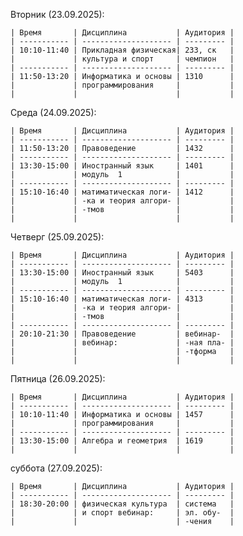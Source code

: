 Вторник (23.09.2025):

    | Время       | Дисциплина           | Аудитория |
    | ----------- | -------------------- | --------- |
    | 10:10-11:40 | Прикладная физическая| 233, ск   |
    |             | культура и спорт     | чемпион   |
    | ----------- | -------------------- | --------- |
    | 11:50-13:20 | Информатика и основы | 1310      |
    |             | программирования     |           |
    |             |                      |           |

Среда (24.09.2025):
    
    | Время       | Дисциплина           | Аудитория |
    | ----------- | -------------------- | --------- |
    | 11:50-13:20 | Правоведение         | 1432      |
    | ----------- | -------------------- | --------- |
    | 13:30-15:00 | Иностранный язык     | 1401      |
    |             | модуль  1            |           |
    | ----------- | -------------------- | --------- |
    | 15:10-16:40 | матиматическая логи- | 1412      |
    |             | -ка и теория алгори- |           |
    |             | -тмов                |           |
    |             |                      |           |

Четверг (25.09.2025):
    
    | Время       | Дисциплина           | Аудитория |
    | ----------- | -------------------- | --------- |
    | 13:30-15:00 | Иностранный язык     | 5403      |
    |             | модуль  1            |           |
    | ----------- | -------------------- | --------- |
    | 15:10-16:40 | матиматическая логи- | 4313      |
    |             | -ка и теория алгори- |           |
    |             | -тмов                |           |
    | ----------- | -------------------- | --------- |
    | 20:10-21:30 | Правоведение         | вебинар-  |
    |             | вебинар:             | -ная пла- |
    |             |                      | -тформа   |
    |             |                      |           |

Пятница (26.09.2025):

    | Время       | Дисциплина           | Аудитория |
    | ----------- | -------------------- | --------- |
    | 10:10-11:40 | Информатика и основы | 1457      |
    |             | программирования     |           |
    | ----------- | -------------------- | --------- |
    | 13:30-15:00 | Алгебра и геометрия  | 1619      |
    |             |                      |           |

суббота (27.09.2025):

    | Время       | Дисциплина           | Аудитория |
    | ----------- | -------------------- | --------- |
    | 18:30-20:00 | физическая культура  | система   |
    |             | и спорт вебинар:     | эл. обу-  |
    |             |                      | -чения    |